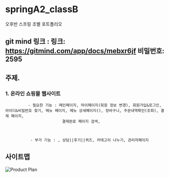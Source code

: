 # springA2_classB
오후반 스프링 조별 포트폴리오

## git mind 링크 : 링크: https://gitmind.com/app/docs/mebxr6jf 비밀번호: 2595

## 주제.

### 1. 온라인 쇼핑몰 웹사이트



              - 필요한 기능 : 메인페이지, 마이페이지(회원 정보 변경), 회원가입&로그인, 아이디&비밀번호 찾기, 메뉴 페이지, 메뉴 상세페이지(), 장바구니, 주문내역확인(조회), 결제 페이지,
                             결제완료 페이지 검색, 



               - 부가 기능 : , 상담||후기||퀴즈, 카테고리 나누기, 관리자페이지

## 사이트맵
![Product Plan](https://github.com/park198909/springA2_classB/assets/133085347/fe345c23-ac19-4192-8da6-172e09202602)
